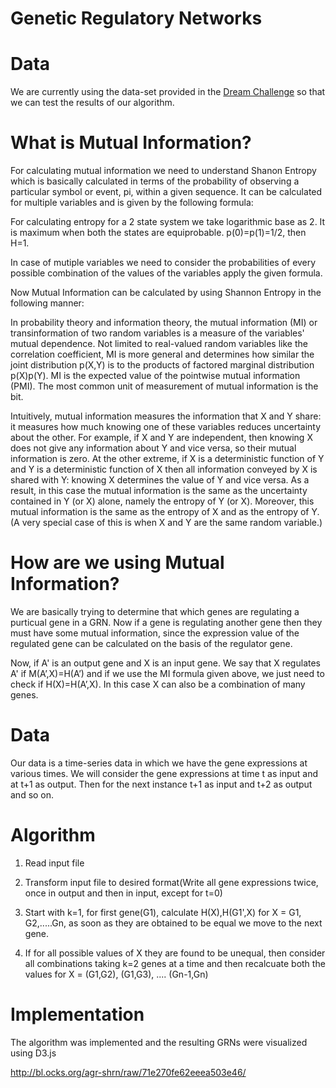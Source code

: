 Genetic Regulatory Networks
=======

# Data

We are currently using the data-set provided in the [Dream Challenge](https://www.synapse.org/#!Synapse:syn3049712/wiki/) so that we can test the results of our algorithm.

# What is Mutual Information?

For calculating mutual information we need to understand Shanon Entropy which is basically calculated in terms of the probability of observing a particular symbol or event, pi, within a given sequence. It can be calculated for multiple variables and is given by the following formula:

For calculating entropy for a 2 state system we take logarithmic base as 2. It is maximum when both the states are equiprobable. p(0)=p(1)=1/2, then H=1.

In case of mutiple variables we need to consider the probabilities of every possible combination of the values of the variables apply the given formula.

Now Mutual Information can be calculated by using Shannon Entropy in the following manner:


In probability theory and information theory, the mutual information (MI) or transinformation of two random variables is a measure of the variables' mutual dependence. Not limited to real-valued random variables like the correlation coefficient, MI is more general and determines how similar the joint distribution p(X,Y) is to the products of factored marginal distribution p(X)p(Y). MI is the expected value of the pointwise mutual information (PMI). The most common unit of measurement of mutual information is the bit.

Intuitively, mutual information measures the information that X and Y share: it measures how much knowing one of these variables reduces uncertainty about the other. For example, if X and Y are independent, then knowing X does not give any information about Y and vice versa, so their mutual information is zero. At the other extreme, if X is a deterministic function of Y and Y is a deterministic function of X then all information conveyed by X is shared with Y: knowing X determines the value of Y and vice versa. As a result, in this case the mutual information is the same as the uncertainty contained in Y (or X) alone, namely the entropy of Y (or X). Moreover, this mutual information is the same as the entropy of X and as the entropy of Y. (A very special case of this is when X and Y are the same random variable.)

# How are we using Mutual Information?

We are basically trying to determine that which genes are regulating a purticual gene in a GRN. Now if a gene is regulating another gene then they must have some mutual information, since the expression value of the regulated gene can be calculated on the basis of the regulator gene.

Now, if A' is an output gene and X is an input gene. We say that X regulates A' if M(A’,X)=H(A’) and if we use the MI formula given above, we just need to check if H(X)=H(A’,X). In this case X can also be a combination of many genes.


# Data

Our data is a time-series data in which we have the gene expressions at various times. We will consider the gene expressions at time t as input and at t+1 as output. Then for the next instance t+1 as input and t+2 as output and so on.

# Algorithm

1. Read input file

2. Transform input file to desired format(Write all gene expressions twice, once in output and then in input, except for t=0)

3. Start with k=1, for first gene(G1), calculate H(X),H(G1',X) for X = G1, G2,.....Gn, as soon as they are obtained to be equal we move to the next gene.

4. If for all possible values of X they are found to be unequal, then consider all combinations taking k=2 genes at a time and then recalcuate both the values for X = (G1,G2), (G1,G3), .... (Gn-1,Gn)

# Implementation

The algorithm was implemented and the resulting GRNs were visualized using D3.js

http://bl.ocks.org/agr-shrn/raw/71e270fe62eeea503e46/
